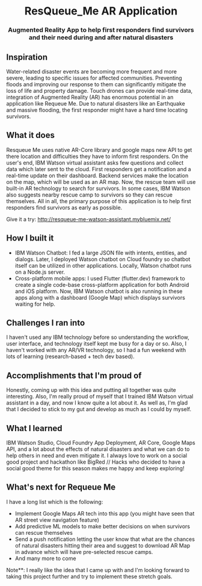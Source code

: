 <h1 align="center" style="border-bottom: none;">ResQueue_Me AR Application</h1>
<h3 align="center">Augmented Reality App to help first responders find survivors and their need during and after natural disasters</h3>

## Inspiration
Water-related disaster events are becoming more frequent and more severe, leading to specific issues for affected communities. Preventing floods and improving our response to them can significantly mitigate the loss of life and property damage. Touch drones can provide real-time data, integration of Augmented Reality (AR) has enormous potential in an application like Requeue Me. Due to natural disasters like an Earthquake and massive flooding, the first responder might have a hard time locating survivors. 

## What it does
Resqueue Me uses native AR-Core library and google maps new API to get there location and difficulties they have to inform first responders. On the user's end, IBM Watson virtual assistant asks few questions and collect data which later sent to the cloud. First responders get a notification and a real-time update on their dashboard. Backend services make the location on the map, which will be used as an AR map. Now, the rescue team will use built-in AR technology to search for survivors. In some cases, IBM Watson also suggests nearby rescue camp to survivors so they can rescue themselves. All in all, the primary purpose of this application is to help first responders find survivors as early as possible. 

Give it a try: http://resqueue-me-watson-assistant.mybluemix.net/

## How I built it
* IBM Watson Chatbot: I fed a large JSON file with intents, entities, and dialogs. Later, I deployed Watson chatbot on Cloud foundry so chatbot itself can be utilized in other applications. Locally, Watson chatbot runs on a Node.js server.
* Cross-platform mobile apps: I used Flutter (flutter.dev) framework to create a single code-base cross-platform application for both Android and iOS platform. Now, IBM Watson chatbot is also running in these apps along with a dashboard (Google Map) which displays survivors waiting for help.

## Challenges I ran into
I haven't used any IBM technology before so understanding the workflow, user interface, and technology itself kept me busy for a day or so. Also, I haven't worked with any AR/VR technology, so I had a fun weekend with lots of learning (research-based + tech dev based).

## Accomplishments that I'm proud of
Honestly, coming up with this idea and putting all together was quite interesting. Also, I'm really proud of myself that I trained IBM Watson virtual assistant in a day, and now I know quite a lot about it. As well as, I'm glad that I decided to stick to my gut and develop as much as I could by myself.

## What I learned
IBM Watson Studio, Cloud Foundry App Deployment, AR Core, Google Maps API, and a lot about the effects of natural disasters and what we can do to help others in need and even mitigate it. I always love to work on a social good project and hackathon like BigRed // Hacks who decided to have a social good theme for this season makes me happy and keep exploring!  

## What's next for Requeue Me
I have a long list which is the following:
* Implement Google Maps AR tech into this app (you might have seen that AR street view navigation feature)
* Add predictive ML models to make better decisions on when survivors can rescue themselves
* Send a push notification letting the user know that what are the chances of natural disasters hitting their area and suggest to download AR Map in advance which will have pre-selected rescue camps.
* And many more to come

Note**: I really like the idea that I came up with and I'm looking forward to taking this project further and try to implement these stretch goals.
